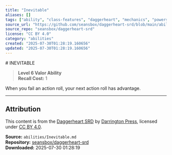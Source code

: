```yaml
---
title: "Inevitable"
aliases: []
tags: ["ability", "class-features", "daggerheart", "mechanics", "powers", "reference", "srd", "ttrpg"]
source_url: "https://github.com/seansbox/daggerheart-srd/blob/main/abilities/Inevitable.md"
source_repo: "seansbox/daggerheart-srd"
license: "CC BY 4.0"
category: "abilities"
created: "2025-07-30T01:28:19.160656"
updated: "2025-07-30T01:28:19.160656"
---
```


﻿# INEVITABLE

> **Level 6 Valor Ability**  
> **Recall Cost:** 1

When you fail an action roll, your next action roll has advantage.

---

## Attribution

This content is from the [Daggerheart SRD](https://github.com/seansbox/daggerheart-srd/blob/main/abilities/Inevitable.md) by [Darrington Press](https://darringtonpress.com/), licensed under [CC BY 4.0](https://creativecommons.org/licenses/by/4.0/).

**Source:** `abilities/Inevitable.md`  
**Repository:** [seansbox/daggerheart-srd](https://github.com/seansbox/daggerheart-srd)  
**Downloaded:** 2025-07-30 01:28:19

